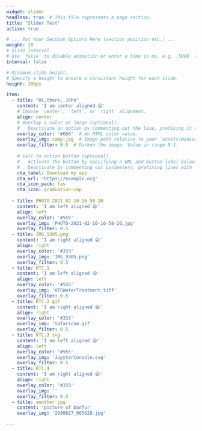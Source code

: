 ```yaml
---
widget: slider
headless: true  # This file represents a page section.
title: "Slider Test"
active: true

# ... Put Your Section Options Here (section position etc.) ...
weight: 10
# Slide interval.
# Use `false` to disable animation or enter a time in ms, e.g. `5000` (5s).
interval: false

# Minimum slide height.
# Specify a height to ensure a consistent height for each slide.
height: 300px

item:
  - title: "Hi,there, John"
    content: 'I am center aligned 😄'
    # Choose `center`, `left`, or `right` alignment.
    align: center
    # Overlay a color or image (optional).
    #   Deactivate an option by commenting out the line, prefixing it with `#`.
    overlay_color: '#666'  # An HTML color value.
    overlay_img: camp.jpg  # Image path relative to your `assets/media/` folder
    overlay_filter: 0.5  # Darken the image. Value in range 0-1.
    
    # Call to action button (optional).
    #   Activate the button by specifying a URL and button label below.
    #   Deactivate by commenting out parameters, prefixing lines with `#`.
    cta_label: Download my app
    cta_url: 'https://example.org'
    cta_icon_pack: fas
    cta_icon: graduation-cap
    
  - title: PHOTO-2021-02-10-16-58-20
    content: 'I am left aligned 😄'
    align: left
    overlay_color: '#555'
    overlay_img: 'PHOTO-2021-02-10-16-58-20.jpg'
    overlay_filter: 0.5
  - title: IMG_9305.png
    content: 'I am right aligned 😄'
    align: right
    overlay_color: '#333'
    overlay_img: 'IMG_9305.png'
    overlay_filter: 0.5
  - title: KTC.1 
    content: 'I am left aligned 😄'
    align: left
    overlay_color: '#555'
    overlay_img: 'KTCWaterTreatment.tiff'
    overlay_filter: 0.5
  - title: KTC.2 gif
    content: 'I am right aligned 😄'
    align: right
    overlay_color: '#333'
    overlay_img: 'Safaricom.gif'
    overlay_filter: 0.5
  - title: KTC.3 svg
    content: 'I am left aligned 😄'
    align: left
    overlay_color: '#555'
    overlay_img: 'JupyterConsole.svg'
    overlay_filter: 0.5
  - title: KTC.4
    content: 'I am right aligned 😄'
    align: right
    overlay_color: '#333'
    overlay_img: ''
    overlay_filter: 0.5
  - title: another jpg
    content: 'picture of Darfur'
    overlay_img: '2080627_065628.jpg'
    
---
```

